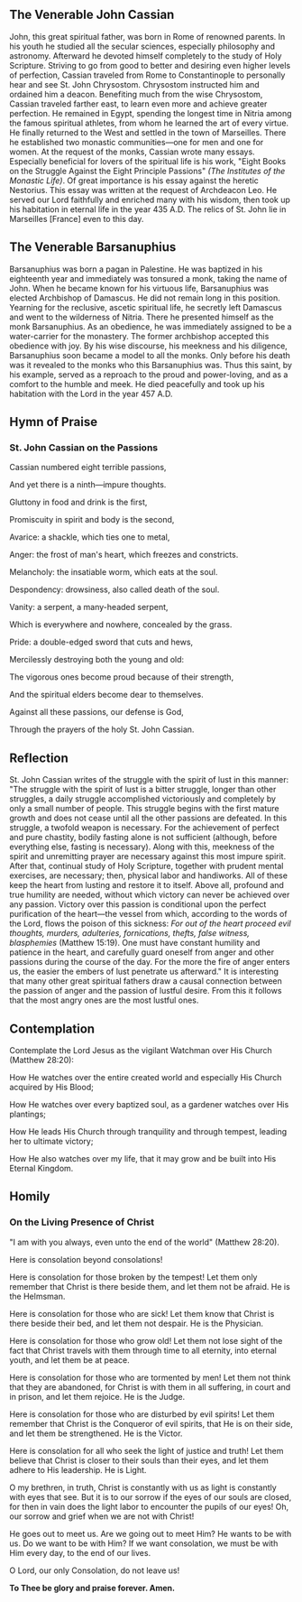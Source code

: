 ## The Venerable John Cassian

John, this great spiritual father, was born in Rome of renowned parents. In his youth he studied all the secular sciences, especially philosophy and astronomy. Afterward he devoted himself completely to the study of Holy Scripture. Striving to go from good to better and desiring even higher levels of perfection, Cassian traveled from Rome to Constantinople to personally hear and see St. John Chrysostom. Chrysostom instructed him and ordained him a deacon. Benefiting much from the wise Chrysostom, Cassian traveled farther east, to learn even more and achieve greater perfection. He remained in Egypt, spending the longest time in Nitria among the famous spiritual athletes, from whom he learned the art of every virtue. He finally returned to the West and settled in the town of Marseilles. There he established two monastic communities—one for men and one for women. At the request of the monks, Cassian wrote many essays. Especially beneficial for lovers of the spiritual life is his work, "Eight Books on the Struggle Against the Eight Principle Passions" *(The Institutes of the Monastic Life)*. Of great importance is his essay against the heretic Nestorius. This essay was written at the request of Archdeacon Leo. He served our Lord faithfully and enriched many with his wisdom, then took up his habitation in eternal life in the year 435 A.D. The relics of St. John lie in Marseilles [France] even to this day.


## The Venerable Barsanuphius

Barsanuphius was born a pagan in Palestine. He was baptized in his eighteenth year and immediately was tonsured a monk, taking the name of John. When he became known for his virtuous life, Barsanuphius was elected Archbishop of Damascus. He did not remain long in this position. Yearning for the reclusive, ascetic spiritual life, he secretly left Damascus and went to the wilderness of Nitria. There he presented himself as the monk Barsanuphius. As an obedience, he was immediately assigned to be a water-carrier for the monastery. The former archbishop accepted this obedience with joy. By his wise discourse, his meekness and his diligence, Barsanuphius soon became a model to all the monks. Only before his death was it revealed to the monks who this Barsanuphius was. Thus this saint, by his example, served as a reproach to the proud and power-loving, and as a comfort to the humble and meek. He died peacefully and took up his habitation with the Lord in the year 457 A.D.


## Hymn of Praise

### St. John Cassian on the Passions

Cassian numbered eight terrible passions,

And yet there is a ninth—impure thoughts.

Gluttony in food and drink is the first,

Promiscuity in spirit and body is the second,

Avarice: a shackle, which ties one to metal,

Anger: the frost of man's heart, which freezes and constricts.

Melancholy: the insatiable worm, which eats at the soul.

Despondency: drowsiness, also called death of the soul.

Vanity: a serpent, a many-headed serpent,

Which is everywhere and nowhere, concealed by the grass.

Pride: a double-edged sword that cuts and hews,

Mercilessly destroying both the young and old:

The vigorous ones become proud because of their strength,

And the spiritual elders become dear to themselves.

Against all these passions, our defense is God,

Through the prayers of the holy St. John Cassian.


## Reflection

St. John Cassian writes of the struggle with the spirit of lust in this manner: "The struggle with the spirit of lust is a bitter struggle, longer than other struggles, a daily struggle accomplished victoriously and completely by only a small number of people. This struggle begins with the first mature growth and does not cease until all the other passions are defeated. In this struggle, a twofold weapon is necessary. For the achievement of perfect and pure chastity, bodily fasting alone is not sufficient (although, before everything else, fasting is necessary). Along with this, meekness of the spirit and unremitting prayer are necessary against this most impure spirit. After that, continual study of Holy Scripture, together with prudent mental exercises, are necessary; then, physical labor and handiworks. All of these keep the heart from lusting and restore it to itself. Above all, profound and true humility are needed, without which victory can never be achieved over any passion. Victory over this passion is conditional upon the perfect purification of the heart—the vessel from which, according to the words of the Lord, flows the poison of this sickness: *For out of the heart proceed evil thoughts, murders, adulteries, fornications, thefts, false witness, blasphemies* (Matthew 15:19). One must have constant humility and patience in the heart, and carefully guard oneself from anger and other passions during the course of the day. For the more the fire of anger enters us, the easier the embers of lust penetrate us afterward." It is interesting that many other great spiritual fathers draw a causal connection between the passion of anger and the passion of lustful desire. From this it follows that the most angry ones are the most lustful ones.


## Contemplation

Contemplate the Lord Jesus as the vigilant Watchman over His Church (Matthew 28:20):

How He watches over the entire created world and especially His Church acquired by His Blood;

How He watches over every baptized soul, as a gardener watches over His plantings;

How He leads His Church through tranquility and through tempest, leading her to ultimate victory;

How He also watches over my life, that it may grow and be built into His Eternal Kingdom.


## Homily

### On the Living Presence of Christ

"I am with you always, even unto the end of the world" (Matthew 28:20).

Here is consolation beyond consolations!

Here is consolation for those broken by the tempest! Let them only remember that Christ is there beside them, and let them not be afraid. He is the Helmsman.

Here is consolation for those who are sick! Let them know that Christ is there beside their bed, and let them not despair. He is the Physician.

Here is consolation for those who grow old! Let them not lose sight of the fact that Christ travels with them through time to all eternity, into eternal youth, and let them be at peace.

Here is consolation for those who are tormented by men! Let them not think that they are abandoned, for Christ is with them in all suffering, in court and in prison, and let them rejoice. He is the Judge.

Here is consolation for those who are disturbed by evil spirits! Let them remember that Christ is the Conqueror of evil spirits, that He is on their side, and let them be strengthened. He is the Victor.

Here is consolation for all who seek the light of justice and truth! Let them believe that Christ is closer to their souls than their eyes, and let them adhere to His leadership. He is Light.

O my brethren, in truth, Christ is constantly with us as light is constantly with eyes that see. But it is to our sorrow if the eyes of our souls are closed, for then in vain does the light labor to encounter the pupils of our eyes! Oh, our sorrow and grief when we are not with Christ!

He goes out to meet us. Are we going out to meet Him? He wants to be with us. Do we want to be with Him? If we want consolation, we must be with Him every day, to the end of our lives.

O Lord, our only Consolation, do not leave us!

**To Thee be glory and praise forever. Amen.**
